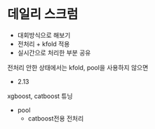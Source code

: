 # 데일리 스크럼


- 대회방식으로 해보기
- 전처리 + kfold 적용
- 실시간으로 처리한 부분 공유

전처리 안한 상태에서는 kfold, pool을 사용하지 않으면
- 2.13


xgboost, catboost 튜닝
- pool
	- catboost전용 전처리

